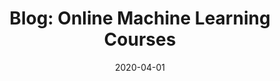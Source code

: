 ---
title: "Blog: Online Machine Learning Courses"
date: 2020-04-01
tags: [seo, writing, machine learning]
excerpt: "Machine Learning, SEO, Writing"
link: https://ople.ai/ai-blog/online-machine-learning-courses/
---
